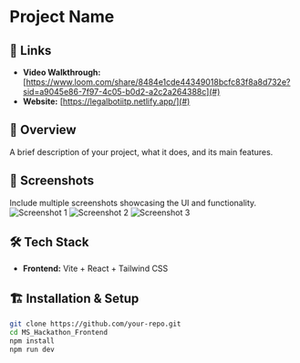 # Project Name

## 🔗 Links
- **Video Walkthrough:** [https://www.loom.com/share/8484e1cde44349018bcfc83f8a8d732e?sid=a9045e86-7f97-4c05-b0d2-a2c2a264388c](#)
- **Website:** [https://legalbotiitp.netlify.app/](#)


## 🚀 Overview
A brief description of your project, what it does, and its main features.



## 📸 Screenshots
Include multiple screenshots showcasing the UI and functionality.
![Screenshot 1](https://res.cloudinary.com/dfvniripn/image/upload/v1742975660/Screenshot_2025-03-26_at_1.18.36_PM_mauszs.png)
![Screenshot 2](https://res.cloudinary.com/dfvniripn/image/upload/v1742975660/Screenshot_2025-03-26_at_1.14.37_PM_stndme.png)
![Screenshot 3](https://res.cloudinary.com/dfvniripn/image/upload/v1742975661/Screenshot_2025-03-26_at_1.17.07_PM_hcukee.png)



## 🛠️ Tech Stack
- **Frontend:** Vite + React + Tailwind CSS

## 🏗️ Installation & Setup
```sh
git clone https://github.com/your-repo.git
cd MS_Hackathon_Frontend
npm install
npm run dev
```
